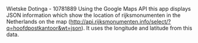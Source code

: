 Wietske Dotinga - 10781889
Using the Google Maps API this app displays JSON information which show the location of rijksmonumenten in the Netherlands on the map
(http://api.rijksmonumenten.info/select/?q=hoofdpostkantoor&wt=json). It uses the longitude and latitude from this data.
